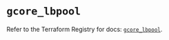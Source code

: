 # `gcore_lbpool`

Refer to the Terraform Registry for docs: [`gcore_lbpool`](https://registry.terraform.io/providers/g-core/gcore/0.31.1/docs/resources/lbpool).
